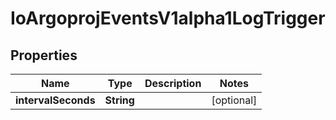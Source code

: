 

# IoArgoprojEventsV1alpha1LogTrigger


## Properties

Name | Type | Description | Notes
------------ | ------------- | ------------- | -------------
**intervalSeconds** | **String** |  |  [optional]



